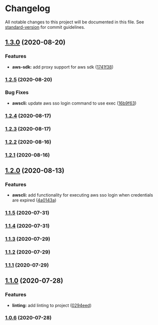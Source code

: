 # Changelog

All notable changes to this project will be documented in this file. See [standard-version](https://github.com/conventional-changelog/standard-version) for commit guidelines.

## [1.3.0](https://github.com/ryansonshine/aws-sso-creds-helper/compare/v1.2.5...v1.3.0) (2020-08-20)


### Features

* **aws-sdk:** add proxy support for aws sdk ([1741f38](https://github.com/ryansonshine/aws-sso-creds-helper/commit/1741f3894ec7d8f16ac4aed812cb532ea47d94fa))

### [1.2.5](https://github.com/ryansonshine/aws-sso-creds-helper/compare/v1.2.4...v1.2.5) (2020-08-20)


### Bug Fixes

* **awscli:** update aws sso login command to use exec ([16b9f63](https://github.com/ryansonshine/aws-sso-creds-helper/commit/16b9f63db992e3fb958d89a803b1a6f7884423d6))

### [1.2.4](https://github.com/ryansonshine/aws-sso-creds-helper/compare/v1.2.3...v1.2.4) (2020-08-17)

### [1.2.3](https://github.com/ryansonshine/aws-sso-creds-helper/compare/v1.2.2...v1.2.3) (2020-08-17)

### [1.2.2](https://github.com/ryansonshine/aws-sso-creds-helper/compare/v1.2.1...v1.2.2) (2020-08-16)

### [1.2.1](https://github.com/ryansonshine/aws-sso-creds-helper/compare/v1.2.0...v1.2.1) (2020-08-16)

## [1.2.0](https://github.com/ryansonshine/aws-sso-creds-helper/compare/v1.1.5...v1.2.0) (2020-08-13)


### Features

* **awscli:** add functionality for executing aws sso login when credentials are expired ([4a0143a](https://github.com/ryansonshine/aws-sso-creds-helper/commit/4a0143a2a16ca52904ef82fd3d2a5c619a56ea31))

### [1.1.5](https://github.com/ryansonshine/aws-sso-creds-helper/compare/v1.1.4...v1.1.5) (2020-07-31)

### [1.1.4](https://github.com/ryansonshine/aws-sso-creds-helper/compare/v1.1.3...v1.1.4) (2020-07-31)

### [1.1.3](https://github.com/ryansonshine/aws-sso-creds-helper/compare/v1.1.2...v1.1.3) (2020-07-29)

### [1.1.2](https://github.com/ryansonshine/aws-sso-creds-helper/compare/v1.1.1...v1.1.2) (2020-07-29)

### [1.1.1](https://github.com/ryansonshine/aws-sso-creds-helper/compare/v1.1.0...v1.1.1) (2020-07-29)

## [1.1.0](https://github.com/ryansonshine/aws-sso-creds-helper/compare/v1.0.6...v1.1.0) (2020-07-28)


### Features

* **linting:** add linting to project ([0294eed](https://github.com/ryansonshine/aws-sso-creds-helper/commit/0294eedfc3b56ca1fb868e2ff284983bd711402a))

### [1.0.6](https://github.com/ryansonshine/aws-sso-creds-helper/compare/v1.0.5...v1.0.6) (2020-07-28)
